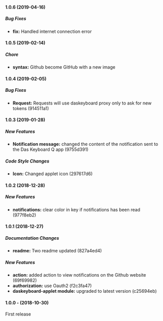 #### 1.0.6 (2019-04-16)

##### Bug Fixes

* **fix:** Handled internet connection error

#### 1.0.5 (2019-02-14)

##### Chore

* **syntax:**   Github become GitHub with a new image

#### 1.0.4 (2019-02-05)

##### Bug Fixes

* **Request:**   Requests will use daskeyboard proxy only to ask for new tokens (914511a1)

#### 1.0.3 (2019-01-28)

##### New Features

* **Notification message:**  changed the content of the notification sent to the Das Keyboard Q app (9755d391)

##### Code Style Changes

* **Icon:**  Changed applet icon (297617d6)

#### 1.0.2 (2018-12-28)

##### New Features

* **notifications:**  clear color in key if notifications has been read (977f8eb2)

#### 1.0.1 (2018-12-27)

##### Documentation Changes

* **readme:**  Two readme updated (827a4ed4)

##### New Features

* **action:**  added action to view notifications on the Github website (69f69982)
* **authorization:**  use Oauth2 (f2c3fa47)
* **daskeyboard-applet module:**  upgraded to latest version (c25694eb)

####  1.0.0 - (2018-10-30)

First release
